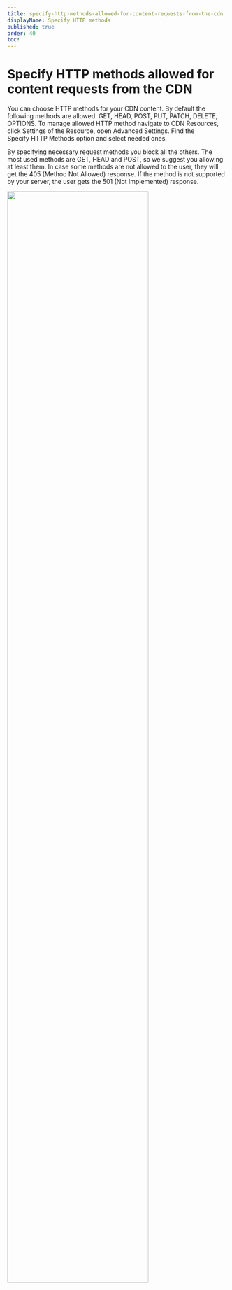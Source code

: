 ```yaml
---
title: specify-http-methods-allowed-for-content-requests-from-the-cdn
displayName: Specify HTTP methods
published: true
order: 40
toc:
---
```

# Specify HTTP methods allowed for content requests from the CDN

You can choose HTTP methods for your CDN content. By default the following methods are allowed: GET, HEAD, POST, PUT, PATCH, DELETE, OPTIONS. To manage allowed HTTP method navigate to CDN Resources, click Settings of the Resource, open Advanced Settings. Find the Specify HTTP Methods option and select needed ones.

By specifying necessary request methods you block all the others. The most used methods are GET, HEAD and POST, so we suggest you allowing at least them. In case some methods are not allowed to the user, they will get the 405 (Method Not Allowed) response. If the method is not supported by your server, the user gets the 501 (Not Implemented) response.  

<img src="https://assets.gcore.pro/docs/cdn/cdn-resource-options/security/specify-http-methods-allowed-for-content-requests-from-the-cdn/Screenshot-2018-1-3_G-Core_Labs_Resources_Settings_8_.png" alt="" width="80%">